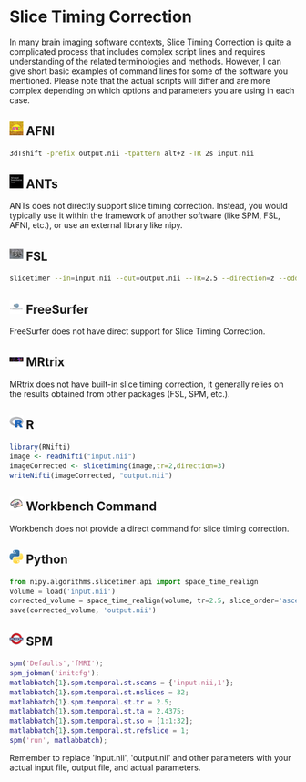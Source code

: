 # Slice Timing Correction

In many brain imaging software contexts, Slice Timing Correction is quite a complicated process that includes complex script lines and requires understanding of the related terminologies and methods. However, I can give short basic examples of command lines for some of the software you mentioned. Please note that the actual scripts will differ and are more complex depending on which options and parameters you are using in each case.

## <img src="../icons/afni.png" height="24px" /> AFNI
```bash
3dTshift -prefix output.nii -tpattern alt+z -TR 2s input.nii
```

## <img src="../icons/ants.png" height="24px" /> ANTs
ANTs does not directly support slice timing correction. Instead, you would typically use it within the framework of another software (like SPM, FSL, AFNI, etc.), or use an external library like nipy.

## <img src="../icons/fsl.png" height="24px" /> FSL
```bash
slicetimer --in=input.nii --out=output.nii --TR=2.5 --direction=z --odd
```

## <img src="../icons/freesurfer.png" height="24px" /> FreeSurfer
FreeSurfer does not have direct support for Slice Timing Correction.

## <img src="../icons/mrtrix.png" height="24px" /> MRtrix
MRtrix does not have built-in slice timing correction, it generally relies on the results obtained from other packages (FSL, SPM, etc.).

## <img src="../icons/r.png" height="24px" /> R
```R
library(RNifti)
image <- readNifti("input.nii")
imageCorrected <- slicetiming(image,tr=2,direction=3)
writeNifti(imageCorrected, "output.nii")
```

## <img src="../icons/workbench_command.png" height="24px" /> Workbench Command
Workbench does not provide a direct command for slice timing correction.

## <img src="../icons/python.png" height="24px" /> Python
```python
from nipy.algorithms.slicetimer.api import space_time_realign
volume = load('input.nii')
corrected_volume = space_time_realign(volume, tr=2.5, slice_order='ascending')
save(corrected_volume, 'output.nii')
```

## <img src="../icons/spm.png" height="24px" /> SPM
```matlab
spm('Defaults','fMRI');
spm_jobman('initcfg');
matlabbatch{1}.spm.temporal.st.scans = {'input.nii,1'};
matlabbatch{1}.spm.temporal.st.nslices = 32;
matlabbatch{1}.spm.temporal.st.tr = 2.5;
matlabbatch{1}.spm.temporal.st.ta = 2.4375;
matlabbatch{1}.spm.temporal.st.so = [1:1:32];
matlabbatch{1}.spm.temporal.st.refslice = 1;
spm('run', matlabbatch);
```
Remember to replace 'input.nii', 'output.nii' and other parameters with your actual input file, output file, and actual parameters.